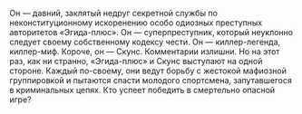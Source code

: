 <!--2016-12-21 21:09:57-->
Он — давний, заклятый недруг секретной службы по неконституционному искоренению особо одиозных преступных авторитетов «Эгида-плюс». Он — суперпреступник, который неуклонно следует своему собственному кодексу чести. Он — киллер-легенда, киллер-миф. Короче, он — Скунс. Комментарии излишни. Но на этот раз, как ни странно, «Эгида-плюс» и Скунс выступают на одной стороне. Каждый по-своему, они ведут борьбу с жестокой мафиозной группировкой и пытаются спасти молодого спортсмена, запутавшегося в криминальных цепях. Кто успеет победить в смертельно опасной игре?